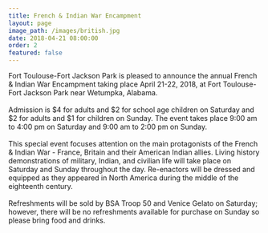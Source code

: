 ```yaml
---
title: French & Indian War Encampment
layout: page
image_path: /images/british.jpg
date: 2018-04-21 08:00:00
order: 2
featured: false
---
```


Fort Toulouse-Fort Jackson Park is pleased to announce the annual French & Indian War Encampment taking place April 21-22, 2018, at Fort Toulouse-Fort Jackson Park near Wetumpka, Alabama.<br><br>Admission is $4 for adults and $2 for school age children on Saturday and $2 for adults and $1 for children on Sunday. The event takes place 9:00 am to 4:00 pm on Saturday and 9:00 am to 2:00 pm on Sunday.&nbsp;<br><br>This special event focuses attention on the main protagonists of the French & Indian War - France, Britain and their American Indian allies. Living history demonstrations of military, Indian, and civilian life will take place on Saturday and Sunday throughout the day. Re-enactors will be dressed and equipped as they appeared in North America during the middle of the eighteenth century.<br><br>Refreshments will be sold by BSA Troop 50 and Venice Gelato on Saturday; however, there will be no refreshments available for purchase on Sunday so please bring food and drinks.
